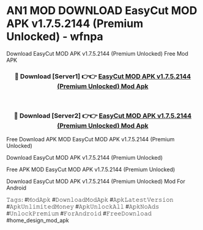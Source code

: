 # AN1 MOD DOWNLOAD EasyCut MOD APK v1.7.5.2144 (Premium Unlocked) - wfnpa
Download EasyCut MOD APK v1.7.5.2144 (Premium Unlocked) Free Mod APK

<div align="center">
<h3>🔴 Download [Server1] 👉👉 <a href="https://apk-comot.site?title=EasyCut_MOD_APK_v1.7.5.2144_(Premium_Unlocked)">EasyCut MOD APK v1.7.5.2144 (Premium Unlocked) Mod Apk</a></h3><br>

<h3>🔴 Download [Server2] 👉👉 <a href="https://apk-comot.site?title=EasyCut_MOD_APK_v1.7.5.2144_(Premium_Unlocked)">EasyCut MOD APK v1.7.5.2144 (Premium Unlocked) Mod Apk</a></h3>
</div>


Free Download APK MOD EasyCut MOD APK v1.7.5.2144 (Premium Unlocked)

Download EasyCut MOD APK v1.7.5.2144 (Premium Unlocked) 

Free APK MOD EasyCut MOD APK v1.7.5.2144 (Premium Unlocked) 

Download EasyCut MOD APK v1.7.5.2144 (Premium Unlocked) Mod For Android

𝚃𝚊𝚐𝚜: #𝙼𝚘𝚍𝙰𝚙𝚔 #𝙳𝚘𝚠𝚗𝚕𝚘𝚊𝚍𝙼𝚘𝚍𝙰𝚙𝚔 #𝙰𝚙𝚔𝙻𝚊𝚝𝚎𝚜𝚝𝚅𝚎𝚛𝚜𝚒𝚘𝚗 #𝙰𝚙𝚔𝚄𝚗𝚕𝚒𝚖𝚒𝚝𝚎𝚍𝙼𝚘𝚗𝚎𝚢 #𝙰𝚙𝚔𝚄𝚗𝚕𝚘𝚌𝚔𝙰𝚕𝚕 #𝙰𝚙𝚔𝙽𝚘𝙰𝚍𝚜 #𝚄𝚗𝚕𝚘𝚌𝚔𝙿𝚛𝚎𝚖𝚒𝚞𝚖 #𝙵𝚘𝚛𝙰𝚗𝚍𝚛𝚘𝚒𝚍 #𝙵𝚛𝚎𝚎𝙳𝚘𝚠𝚗𝚕𝚘𝚊𝚍 #home_design_mod_apk